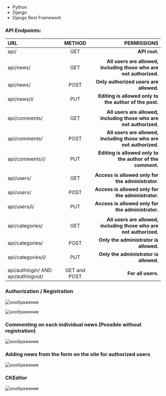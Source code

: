 - Python
- Django
- Django Rest Framework

### API Endpoints:


| URL                                |    METHOD    |                                                        PERMISSIONS |
| :----------------------------------- | :------------: | -------------------------------------------------------------------: |
| api/                               |     GET     |                                                      **API root.** |
|                                    |              |                                                                    |
| api/news/                          |     GET     | **All users are allowed, including those who are not authorized.** |
| api/news/                          |     POST     |                             **Only authorized users are allowed.** |
| api/news/i/                        |     PUT     |             **Editing is allowed only to the author of the post.** |
|                                    |              |                                                                    |
| api/comments/                      |     GET     | **All users are allowed, including those who are not authorized.** |
| api/comments/                      |     POST     | **All users are allowed, including those who are not authorized.** |
| api/comments/i/                    |     PUT     |          **Editing is allowed only to the author of the comment.** |
|                                    |              |                                                                    |
| api/users/                         |     GET     |                  **Access is allowed only for the administrator.** |
| api/users/                         |     POST     |                  **Access is allowed only for the administrator.** |
| api/users/i/                       |     PUT     |                  **Access is allowed only for the administrator.** |
|                                    |              |                                                                    |
| api/categories/                    |     GET     | **All users are allowed, including those who are not authorized.** |
| api/categories/                    |     POST     |                             **Only the administrator is allowed.** |
| api/categories/i/                  |     PUT     |                             **Only the administrator is allowed.** |
|                                    |              |                                                                    |
| api/authlogin/ AND api/authlogout/ | GET and POST |                                                 **For all users.** |

### Authorization / Registration

![изображение](https://user-images.githubusercontent.com/101705791/166693352-dc620923-60c3-458f-b4cd-56ebacb1e439.png)

![изображение](https://user-images.githubusercontent.com/101705791/166693418-999ba778-198d-4656-9b31-f46be61a1d12.png)

### Commenting on each individual news (Possible without registration)

![изображение](https://user-images.githubusercontent.com/101705791/166693684-05f2e1f9-7849-498c-ae93-6e6d2fd24366.png)

### Adding news from the form on the site for authorized users

![изображение](https://user-images.githubusercontent.com/101705791/166693955-abbbbbc6-9d38-429c-abaf-5414736fad73.png)

### CKEditor

![изображение](https://user-images.githubusercontent.com/101705791/166694828-28a8bbf8-24fa-415f-8c55-318b5e7e530a.png)
